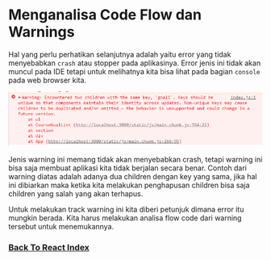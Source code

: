# Menganalisa Code Flow dan Warnings

Hal yang perlu perhatikan selanjutnya adalah yaitu error yang tidak menyebabkan `crash` atau stopper pada aplikasinya. Error jenis ini tidak akan muncul pada IDE tetapi untuk melihatnya kita bisa lihat pada bagian `console` pada web browser kita.

![Warning Messages Example](../../images/warning-messages-example.png)

Jenis warning ini memang tidak akan menyebabkan crash, tetapi warning ini bisa saja membuat aplikasi kita tidak berjalan secara benar. Contoh dari warning diatas adalah adanya dua children dengan key yang sama, jika hal ini dibiarkan maka ketika kita melakukan penghapusan children bisa saja children yang salah yang akan terhapus.

Untuk melakukan track warning ini kita diberi petunjuk dimana error itu mungkin berada. Kita harus melakukan analisa flow code dari warning tersebut untuk menemukannya.

### [Back To React Index](../../README.md)

